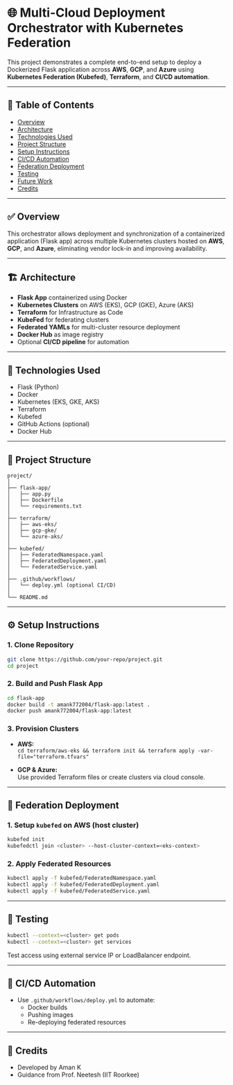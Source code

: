 # 🌐 Multi-Cloud Deployment Orchestrator with Kubernetes Federation

This project demonstrates a complete end-to-end setup to deploy a Dockerized Flask application across **AWS**, **GCP**, and **Azure** using **Kubernetes Federation (Kubefed)**, **Terraform**, and **CI/CD automation**.

---

## 📌 Table of Contents

- [Overview](#overview)
- [Architecture](#architecture)
- [Technologies Used](#technologies-used)
- [Project Structure](#project-structure)
- [Setup Instructions](#setup-instructions)
- [CI/CD Automation](#cicd-automation)
- [Federation Deployment](#federation-deployment)
- [Testing](#testing)
- [Future Work](#future-work)
- [Credits](#credits)

---

## ✅ Overview

This orchestrator allows deployment and synchronization of a containerized application (Flask app) across multiple Kubernetes clusters hosted on **AWS**, **GCP**, and **Azure**, eliminating vendor lock-in and improving availability.

---

## 🏗️ Architecture

- **Flask App** containerized using Docker
- **Kubernetes Clusters** on AWS (EKS), GCP (GKE), Azure (AKS)
- **Terraform** for Infrastructure as Code
- **KubeFed** for federating clusters
- **Federated YAMLs** for multi-cluster resource deployment
- **Docker Hub** as image registry
- Optional **CI/CD pipeline** for automation

---

## 🧰 Technologies Used

- Flask (Python)
- Docker
- Kubernetes (EKS, GKE, AKS)
- Terraform
- Kubefed
- GitHub Actions (optional)
- Docker Hub

---

## 📁 Project Structure

```
project/
│
├── flask-app/
│   ├── app.py
│   ├── Dockerfile
│   └── requirements.txt
│
├── terraform/
│   ├── aws-eks/
│   ├── gcp-gke/
│   └── azure-aks/
│
├── kubefed/
│   ├── FederatedNamespace.yaml
│   ├── FederatedDeployment.yaml
│   └── FederatedService.yaml
│
├── .github/workflows/
│   └── deploy.yml (optional CI/CD)
│
└── README.md
```

---

## ⚙️ Setup Instructions

### 1. Clone Repository

```bash
git clone https://github.com/your-repo/project.git
cd project
```

### 2. Build and Push Flask App

```bash
cd flask-app
docker build -t amank772004/flask-app:latest .
docker push amank772004/flask-app:latest
```

### 3. Provision Clusters

- **AWS:**  
  `cd terraform/aws-eks && terraform init && terraform apply -var-file="terraform.tfvars"`

- **GCP & Azure:**  
  Use provided Terraform files or create clusters via cloud console.

---

## 🚀 Federation Deployment

### 1. Setup `kubefed` on AWS (host cluster)

```bash
kubefed init
kubefedctl join <cluster> --host-cluster-context=<eks-context>
```

### 2. Apply Federated Resources

```bash
kubectl apply -f kubefed/FederatedNamespace.yaml
kubectl apply -f kubefed/FederatedDeployment.yaml
kubectl apply -f kubefed/FederatedService.yaml
```

---

## 🧪 Testing

```bash
kubectl --context=<cluster> get pods
kubectl --context=<cluster> get services
```

Test access using external service IP or LoadBalancer endpoint.

---

## 🔁 CI/CD Automation

- Use `.github/workflows/deploy.yml` to automate:
  - Docker builds
  - Pushing images
  - Re-deploying federated resources

---

## 🙌 Credits

- Developed by Aman K
- Guidance from Prof. Neetesh (IIT Roorkee)
